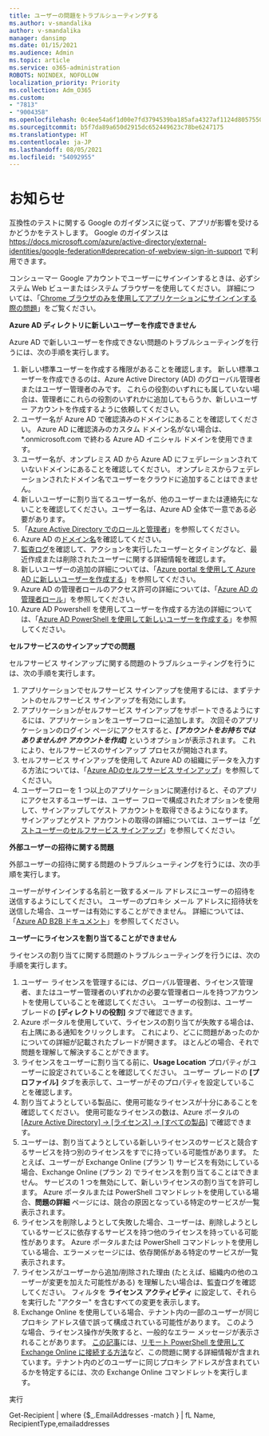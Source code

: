 ```yaml
---
title: ユーザーの問題をトラブルシューティングする
ms.author: v-smandalika
author: v-smandalika
manager: dansimp
ms.date: 01/15/2021
ms.audience: Admin
ms.topic: article
ms.service: o365-administration
ROBOTS: NOINDEX, NOFOLLOW
localization_priority: Priority
ms.collection: Adm_O365
ms.custom:
- "7813"
- "9004358"
ms.openlocfilehash: 0c4ee54a6f1d00e7fd3794539ba185afa4327af1124d8057550806f7fa87de7f
ms.sourcegitcommit: b5f7da89a650d2915dc652449623c78be6247175
ms.translationtype: HT
ms.contentlocale: ja-JP
ms.lasthandoff: 08/05/2021
ms.locfileid: "54092955"
---
```

# <a name="announcements"></a>お知らせ

互換性のテストに関する Google のガイダンスに従って、アプリが影響を受けるかどうかをテストします。 Google のガイダンスは https://docs.microsoft.com/azure/active-directory/external-identities/google-federation#deprecation-of-webview-sign-in-support で利用できます。

コンシューマー Google アカウントでユーザーにサインインするときは、必ずシステム Web ビューまたはシステム ブラウザーを使用してください。 詳細については、「[Chrome ブラウザのみを使用してアプリケーションにサインインする際の問題](https://docs.microsoft.com/office365/troubleshoot/miscellaneous/chrome-behavior-affects-applications)」をご覧ください。


**Azure AD ディレクトリに新しいユーザーを作成できません**

Azure AD で新しいユーザーを作成できない問題のトラブルシューティングを行うには、次の手順を実行します。

1. 新しい標準ユーザーを作成する権限があることを確認します。 新しい標準ユーザーを作成できるのは、Azure Active Directory (AD) のグローバル管理者またはユーザー管理者のみです。 これらの役割のいずれにも属していない場合は、管理者にこれらの役割のいずれかに追加してもらうか、新しいユーザー アカウントを作成するように依頼してください。
2. ユーザー名が Azure AD で確認済みのドメインにあることを確認してください。 Azure AD に確認済みのカスタム ドメイン名がない場合は、*.onmicrosoft.com で終わる Azure AD イニシャル ドメインを使用できます。
3. ユーザー名が、オンプレミス AD から Azure AD にフェデレーションされていないドメインにあることを確認してください。 オンプレミスからフェデレーションされたドメイン名でユーザーをクラウドに追加することはできません。
4. 新しいユーザーに割り当てるユーザー名が、他のユーザーまたは連絡先にないことを確認してください。ユーザー名は、Azure AD 全体で一意である必要があります。
5. 「[Azure Active Directory でのロールと管理者](https://ms.portal.azure.com/#blade/Microsoft_AAD_IAM/ActiveDirectoryMenuBlade/RolesAndAdministrators)」を参照してください。
6. Azure AD の[ドメイン名](https://ms.portal.azure.com/#blade/Microsoft_AAD_IAM/ActiveDirectoryMenuBlade/Domains)を確認してください。
7. [監査ログ](https://ms.portal.azure.com/#blade/Microsoft_AAD_IAM/ActiveDirectoryMenuBlade/Audit)を確認して、アクションを実行したユーザーとタイミングなど、最近作成または削除されたユーザーに関する詳細情報を確認します。
8. 新しいユーザーの追加の詳細については、「[Azure portal を使用して Azure AD に新しいユーザーを作成する](https://docs.microsoft.com/azure/active-directory/fundamentals/add-users-azure-active-directory)」を参照してください。
9. Azure AD の管理者ロールのアクセス許可の詳細については、「[Azure AD の管理者ロール](https://docs.microsoft.com/azure/active-directory/roles/permissions-reference)」を参照してください。
10. Azure AD Powershell を使用してユーザーを作成する方法の詳細については、「[Azure AD PowerShell を使用して新しいユーザーを作成する](https://docs.microsoft.com/powershell/module/azuread/new-azureaduser)」を参照してください。

**セルフサービスのサインアップでの問題**

セルフサービス サインアップに関する問題のトラブルシューティングを行うには、次の手順を実行します。

1. アプリケーションでセルフサービス サインアップを使用するには、まずテナントのセルフサービス サインアップを有効にします。 
2. アプリケーションがセルフサービス サインアップをサポートできるようにするには、アプリケーションをユーザーフローに追加します。 次回そのアプリケーションのログイン ページにアクセスすると、***[アカウントをお持ちではありませんか? アカウントを作成]*** というオプションが表示されます。 これにより、セルフサービスのサインアップ プロセスが開始されます。
3. セルフサービス サインアップを使用して Azure AD の組織にデータを入力する方法については、「[Azure ADのセルフサービス サインアップ](https://docs.microsoft.com/azure/active-directory/enterprise-users/directory-self-service-signup)」を参照してください。
4. ユーザーフローを 1 つ以上のアプリケーションに関連付けると、そのアプリにアクセスするユーザーは、ユーザー フローで構成されたオプションを使用して、サインアップしてゲスト アカウントを取得できるようになります。 サインアップとゲスト アカウントの取得の詳細については、ユーザーは「[ゲストユーザーのセルフサービス サインアップ](https://docs.microsoft.com/azure/active-directory/external-identities/self-service-sign-up-user-flow)」を参照してください。

**外部ユーザーの招待に関する問題**

外部ユーザーの招待に関する問題のトラブルシューティングを行うには、次の手順を実行します。

ユーザーがサインインする名前と一致するメール アドレスにユーザーの招待を送信するようにしてください。 ユーザーのプロキシ メール アドレスに招待状を送信した場合、ユーザーは有効にすることができません。 詳細については、「[Azure AD B2B ドキュメント](https://docs.microsoft.com/azure/active-directory/external-identities/)」を参照してください。

**ユーザーにライセンスを割り当てることができません**

ライセンスの割り当てに関する問題のトラブルシューティングを行うには、次の手順を実行します。

1. ユーザー ライセンスを管理するには、グローバル管理者、ライセンス管理者、またはユーザー管理者のいずれかの必要な管理者ロールを持つアカウントを使用していることを確認してください。 ユーザーの役割は、ユーザー ブレードの **[ディレクトリの役割]** タブで確認できます。
2. Azure ポータルを使用していて、ライセンスの割り当てが失敗する場合は、右上隅にある通知をクリックします。 これにより、どこに問題があったのかについての詳細が記載されたブレードが開きます。 ほとんどの場合、それで問題を理解して解決することができます。
3. ライセンスをユーザーに割り当てる前に、**Usage Location** プロパティがユーザーに設定されていることを確認してください。 ユーザー ブレードの **[プロファイル]** タブを表示して、ユーザーがそのプロパティを設定していることを確認します。
4. 割り当てようとしている製品に、使用可能なライセンスが十分にあることを確認してください。 使用可能なライセンスの数は、Azure ポータルの [[Azure Active Directory] -> [ライセンス] -> [すべての製品]](https://ms.portal.azure.com/#blade/Microsoft_AAD_IAM/LicensesMenuBlade/Products) で確認できます。
5. ユーザーは、割り当てようとしている新しいライセンスのサービスと競合するサービスを持つ別のライセンスをすでに持っている可能性があります。 たとえば、ユーザーが Exchange Online (プラン 1) サービスを有効にしている場合、Exchange Online (プラン 2) でライセンスを割り当てることはできません。 サービスの 1 つを無効にして、新しいライセンスの割り当てを許可します。 Azure ポータルまたは PowerShell コマンドレットを使用している場合、**問題の詳細** ページには、競合の原因となっている特定のサービスが一覧表示されます。
6. ライセンスを削除しようとして失敗した場合、ユーザーは、削除しようとしているサービスに依存するサービスを持つ他のライセンスを持っている可能性があります。 Azure ポータルまたは PowerShell コマンドレットを使用している場合、エラーメッセージには、依存関係がある特定のサービスが一覧表示されます。
7. ライセンスがユーザーから追加/削除された理由 (たとえば、組織内の他のユーザーが変更を加えた可能性がある) を理解したい場合は、監査ログを確認してください。 フィルタを **ライセンス アクティビティ** に設定して、それらを実行した "アクター" を含むすべての変更を表示します。
8. Exchange Online を使用している場合、テナント内の一部のユーザーが同じプロキシ アドレス値で誤って構成されている可能性があります。 このような場合、ライセンス操作が失敗すると、一般的なエラー メッセージが表示されることがあります。 [この記事](https://docs.microsoft.com/exchange/troubleshoot/administration/proxy-address-being-used)には、[リモート PowerShell を使用して Exchange Online に接続する方法](https://docs.microsoft.com/powershell/exchange/connect-to-exchange-online-powershell)など、この問題に関する詳細情報が含まれています。テナント内のどのユーザーに同じプロキシ アドレスが含まれているかを特定するには、次の Exchange Online コマンドレットを実行します。

実行

Get-Recipient | where {$_.EmailAddresses -match <user principal name>} | fL Name, RecipientType,emailaddresses






